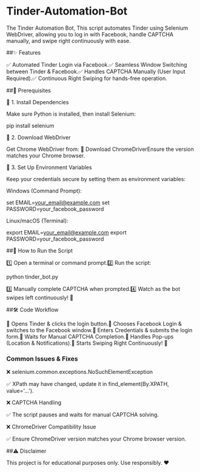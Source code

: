# Tinder-Automation-Bot
The Tinder Automation Bot, This script automates Tinder using Selenium WebDriver, allowing you to log in with Facebook, handle CAPTCHA manually, and swipe right continuously with ease.

##✨ Features

✅ Automated Tinder Login via Facebook.✅ Seamless Window Switching between Tinder & Facebook.✅ Handles CAPTCHA Manually (User Input Required).✅ Continuous Right Swiping for hands-free operation.

##📌 Prerequisites

  🔹 1. Install Dependencies
  
  Make sure Python is installed, then install Selenium:
  
  pip install selenium

  🔹 2. Download WebDriver
  
  Get Chrome WebDriver from:
  🔗 Download ChromeDriverEnsure the version matches your Chrome browser.
  
  🔹 3. Set Up Environment Variables
  
  Keep your credentials secure by setting them as environment variables:
  
  Windows (Command Prompt):
  
  set EMAIL=your_email@example.com
  set PASSWORD=your_facebook_password
  
  Linux/macOS (Terminal):
  
  export EMAIL=your_email@example.com
  export PASSWORD=your_facebook_password

##🚀 How to Run the Script

  1️⃣ Open a terminal or command prompt.2️⃣ Run the script:
  
  python tinder_bot.py
  
  3️⃣ Manually complete CAPTCHA when prompted.4️⃣ Watch as the bot swipes left continuously! 🎉

##🛠 Code Workflow

  📌 Opens Tinder & clicks the login button.📌 Chooses Facebook Login & switches to the Facebook window.📌 Enters Credentials & submits the login form.📌 Waits for Manual CAPTCHA Completion.📌 Handles Pop-ups (Location & Notifications).📌 Starts Swiping Right Continuously! 🔄
  
  ### Common Issues & Fixes

  ❌ selenium.common.exceptions.NoSuchElementException
  
  ✅ XPath may have changed, update it in find_element(By.XPATH, value='...').
  
  ❌ CAPTCHA Handling
  
  ✅ The script pauses and waits for manual CAPTCHA solving.
  
  ❌ ChromeDriver Compatibility Issue
  
  ✅ Ensure ChromeDriver version matches your Chrome browser version.

##⚠️ Disclaimer

  This project is for educational purposes only. Use responsibly. ❤️
